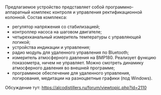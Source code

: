 Предлагаемое устройство представляет собой программно-аппаратный комплекс контроля и управления ректификационной колонной.
Состав комплекса:
- регулятор напряжения со стабилизацией;
- контроллер насоса на шаговом двигателе;
- четырехканальный измеритель температуры с управляющей логикой;
- устройства индикации и управления;
- радио модуль  для удаленного управления по Bluetooth;
- измеритель атмосферного давления на BMP180. Реализует функцию показометра, ничем не   управляет. Можно смотреть динамику атмосферного давления во внешней программе;
- программное обеспечение для удаленного управления, логирования, медитации на разноцветные графики (под Windows).

Обсуждение тут: https://alcodistillers.ru/forum/viewtopic.php?id=2110
